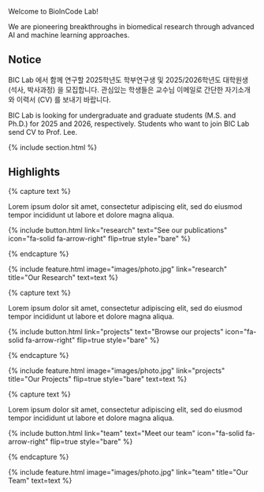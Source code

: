---
---

Welcome to BioInCode Lab!

We are pioneering breakthroughs in biomedical research through advanced AI and machine learning approaches.

## Notice
BIC Lab 에서 함께 연구할 2025학년도 학부연구생 및 2025/2026학년도 대학원생 (석사, 박사과정) 을 모집합니다. 관심있는 학생들은 교수님 이메일로 간단한 자기소개와 이력서 (CV) 를 보내기 바랍니다.

BIC Lab is looking for undergraduate and graduate students (M.S. and Ph.D.) for 2025 and 2026, respectively. Students who want to join BIC Lab send CV to Prof. Lee.

{% include section.html %}

## Highlights

{% capture text %}

Lorem ipsum dolor sit amet, consectetur adipiscing elit, sed do eiusmod tempor incididunt ut labore et dolore magna aliqua.

{%
  include button.html
  link="research"
  text="See our publications"
  icon="fa-solid fa-arrow-right"
  flip=true
  style="bare"
%}

{% endcapture %}

{%
  include feature.html
  image="images/photo.jpg"
  link="research"
  title="Our Research"
  text=text
%}

{% capture text %}

Lorem ipsum dolor sit amet, consectetur adipiscing elit, sed do eiusmod tempor incididunt ut labore et dolore magna aliqua.

{%
  include button.html
  link="projects"
  text="Browse our projects"
  icon="fa-solid fa-arrow-right"
  flip=true
  style="bare"
%}

{% endcapture %}

{%
  include feature.html
  image="images/photo.jpg"
  link="projects"
  title="Our Projects"
  flip=true
  style="bare"
  text=text
%}

{% capture text %}

Lorem ipsum dolor sit amet, consectetur adipiscing elit, sed do eiusmod tempor incididunt ut labore et dolore magna aliqua.

{%
  include button.html
  link="team"
  text="Meet our team"
  icon="fa-solid fa-arrow-right"
  flip=true
  style="bare"
%}

{% endcapture %}

{%
  include feature.html
  image="images/photo.jpg"
  link="team"
  title="Our Team"
  text=text
%}
